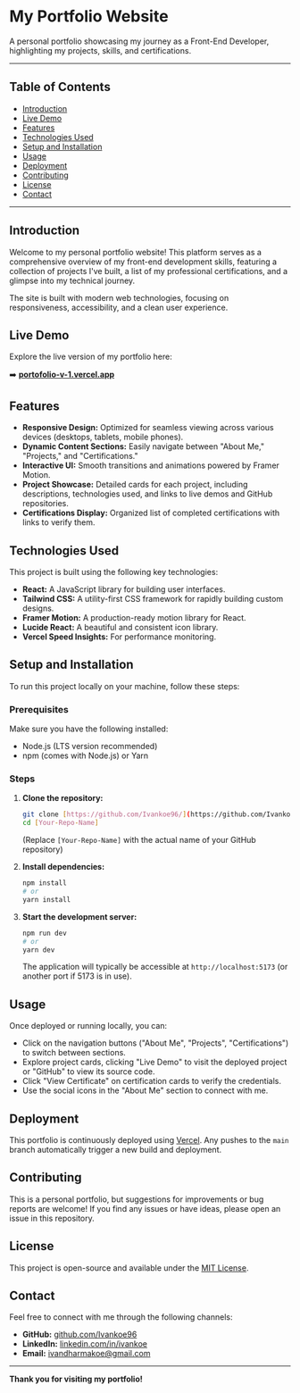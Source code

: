 # My Portfolio Website

A personal portfolio showcasing my journey as a Front-End Developer, highlighting my projects, skills, and certifications.

---

## Table of Contents

- [Introduction](#introduction)
- [Live Demo](#live-demo)
- [Features](#features)
- [Technologies Used](#technologies-used)
- [Setup and Installation](#setup-and-installation)
- [Usage](#usage)
- [Deployment](#deployment)
- [Contributing](#contributing)
- [License](#license)
- [Contact](#contact)

---

## Introduction

Welcome to my personal portfolio website! This platform serves as a comprehensive overview of my front-end development skills, featuring a collection of projects I've built, a list of my professional certifications, and a glimpse into my technical journey.

The site is built with modern web technologies, focusing on responsiveness, accessibility, and a clean user experience.

## Live Demo

Explore the live version of my portfolio here:

➡️ **[portofolio-v-1.vercel.app](https://portofolio-v-1.vercel.app/)**

## Features

* **Responsive Design:** Optimized for seamless viewing across various devices (desktops, tablets, mobile phones).
* **Dynamic Content Sections:** Easily navigate between "About Me," "Projects," and "Certifications."
* **Interactive UI:** Smooth transitions and animations powered by Framer Motion.
* **Project Showcase:** Detailed cards for each project, including descriptions, technologies used, and links to live demos and GitHub repositories.
* **Certifications Display:** Organized list of completed certifications with links to verify them.

## Technologies Used

This project is built using the following key technologies:

* **React:** A JavaScript library for building user interfaces.
* **Tailwind CSS:** A utility-first CSS framework for rapidly building custom designs.
* **Framer Motion:** A production-ready motion library for React.
* **Lucide React:** A beautiful and consistent icon library.
* **Vercel Speed Insights:** For performance monitoring.

## Setup and Installation

To run this project locally on your machine, follow these steps:

### Prerequisites

Make sure you have the following installed:

* Node.js (LTS version recommended)
* npm (comes with Node.js) or Yarn

### Steps

1.  **Clone the repository:**
    ```bash
    git clone [https://github.com/Ivankoe96/](https://github.com/Ivankoe96/)[Your-Repo-Name].git
    cd [Your-Repo-Name]
    ```
    (Replace `[Your-Repo-Name]` with the actual name of your GitHub repository)

2.  **Install dependencies:**
    ```bash
    npm install
    # or
    yarn install
    ```

3.  **Start the development server:**
    ```bash
    npm run dev
    # or
    yarn dev
    ```

    The application will typically be accessible at `http://localhost:5173` (or another port if 5173 is in use).

## Usage

Once deployed or running locally, you can:

* Click on the navigation buttons ("About Me", "Projects", "Certifications") to switch between sections.
* Explore project cards, clicking "Live Demo" to visit the deployed project or "GitHub" to view its source code.
* Click "View Certificate" on certification cards to verify the credentials.
* Use the social icons in the "About Me" section to connect with me.

## Deployment

This portfolio is continuously deployed using [Vercel](https://vercel.com/). Any pushes to the `main` branch automatically trigger a new build and deployment.

## Contributing

This is a personal portfolio, but suggestions for improvements or bug reports are welcome! If you find any issues or have ideas, please open an issue in this repository.

## License

This project is open-source and available under the [MIT License](https://opensource.org/licenses/MIT).

## Contact

Feel free to connect with me through the following channels:

* **GitHub:** [github.com/Ivankoe96](https://github.com/Ivankoe96)
* **LinkedIn:** [linkedin.com/in/ivankoe](https://linkedin.com/in/ivankoe)
* **Email:** [ivandharmakoe@gmail.com](mailto:ivandharmakoe@gmail.com)

---

**Thank you for visiting my portfolio!**
